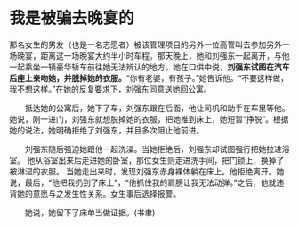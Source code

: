 # 我是被骗去晚宴的

那名女生的男友（也是一名志愿者）被该管理项目的另外一位高管叫去参加另外一场晚宴，距离这一场晚宴大约半小时车程。那天晚上，她和刘强东一起离开，与他一起乘坐一辆豪华轿车前往她无法辨认的地方。她在口供中说，**刘强东试图在汽车后座上亲吻她，并脱掉她的衣服。**“你有老婆，有孩子。”她告诉他。“不要这样做，我不想这样。”在她的反复要求下，刘强东同意送她回公寓。

　　抵达她的公寓后，她下了车，刘强东跟在后面，他让司机和助手在车里等他。她说，刚一进门，刘强东就想脱掉她的衣服，把她推到床上，她短暂“挣脱”。根据她的说法，她明确拒绝了刘强东，并且多次阻止他前进。

　　刘强东随后强迫她跟他一起洗澡。当她拒绝后，刘强东却试图强行把她拉进浴室。 他从浴室出来后走进她的卧室，那位女生则走进洗手间，把门锁上，换掉了被淋湿的衣服。 当她走出来时，发现刘强东赤身裸体躺在床上。他拒绝离开。她说，最后，“他把我扔到了床上”，“他抓住我的肩膀让我无法动弹。”之后，他就违背她的意愿与之发生性关系。女生事后选择报警。

　　她说，她留下了床单当做证据。(书聿)